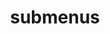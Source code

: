 ---
layout: page
title: submenus
nav: false #disabled
nav_order: 6
dropdown: true
sitemap: false
children: 
    - title: publications
      permalink: /publications/
    - title: divider
    - title: projects
      permalink: /projects/
---